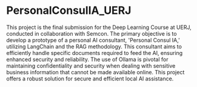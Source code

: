 # PersonalConsulIA_UERJ

This project is the final submission for the Deep Learning Course at UERJ, conducted in collaboration with Semcon. The primary objective is to develop a prototype of a personal AI consultant, 'Personal Consul IA,' utilizing LangChain and the RAG methodology. This consultant aims to efficiently handle specific documents required to feed the AI, ensuring enhanced security and reliability. The use of Ollama is pivotal for maintaining confidentiality and security when dealing with sensitive business information that cannot be made available online. This project offers a robust solution for secure and efficient local AI assistance.
